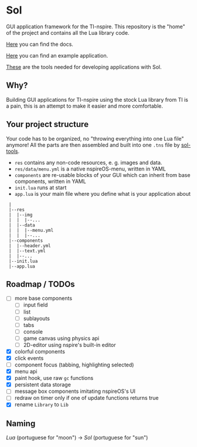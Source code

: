 
# Sol

GUI application framework for the TI-nspire. This repository is the "home" of the project
and contains all the Lua library code.

[Here](https://alexcoder04.github.io/sol-docs/) you can find the docs.

[Here](https://github.com/alexcoder04/sol-helloworld) you can find an example application.

[These](https://github.com/alexcoder04/sol-tools) are the tools needed for developing applications with Sol.

## Why?

Building GUI applications for TI-nspire using the stock Lua library from TI
is a pain, this is an attempt to make it easier and more comfortable.

## Your project structure

Your code has to be organized, no "throwing everything into one Lua file" anymore!
All the parts are then assembled and built into one `.tns` file by [sol-tools](https://github.com/alexcoder04/sol-tools).

 - `res` contains any non-code resources, e. g. images and data.
 - `res/data/menu.yml` is a native nspireOS-menu, written in YAML
 - `components` are re-usable blocks of your GUI which can inherit from base components, written in YAML
 - `init.lua` runs at start
 - `app.lua` is your main file where you define what is your application about

```text
 |
 |--res
 |  |--img
 |  |  |--...
 |  |--data
 |  |  |--menu.yml
 |  |  |--...
 |--components
 |  |--header.yml
 |  |--text.yml
 |  |--...
 |--init.lua
 |--app.lua
```

## Roadmap / TODOs

 - [ ] more base components
   - [ ] input field
   - [ ] list
   - [ ] sublayouts
   - [ ] tabs
   - [ ] console
   - [ ] game canvas using physics api
   - [ ] 2D-editor using nspire's built-in editor
 - [x] colorful components
 - [x] click events
 - [ ] component focus (tabbing, highlighting selected)
 - [x] menu api
 - [x] paint hook, use raw `gc` functions
 - [x] persistent data storage
 - [ ] message box components imitating nspireOS's UI
 - [ ] redraw on timer only if one of update functions returns true
 - [x] rename `Library` to `Lib`

## Naming

*Lua* (portuguese for "moon") -> *Sol* (portuguese for "sun")
